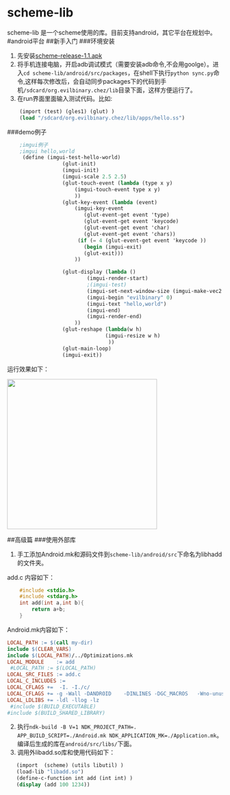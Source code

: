 # scheme-lib
scheme-lib 是一个scheme使用的库。目前支持android，其它平台在规划中。
#android平台
##新手入门
###环境安装
1. 先安装[scheme-release-1.1.apk][1]
2. 将手机连接电脑，开启adb调试模式（需要安装adb命令,不会用goolge）。进入`cd scheme-lib/android/src/packages`，在shell下执行`python sync.py`命令,这样每次修改后，会自动同步packages下的代码到手机`/sdcard/org.evilbinary.chez/lib`目录下面，这样方便运行了。
3. 在run界面里面输入测试代码。比如:
 
```scheme
	(import (test) (gles1) (glut) ) 
	(load "/sdcard/org.evilbinary.chez/lib/apps/hello.ss")
```

###demo例子
```scheme
	;imgui例子
	;imgui hello,world
     (define (imgui-test-hello-world)
                  (glut-init)
                  (imgui-init)
                  (imgui-scale 2.5 2.5)
                  (glut-touch-event (lambda (type x y)
                      (imgui-touch-event type x y)
                      ))
                  (glut-key-event (lambda (event)
                      (imgui-key-event
                         (glut-event-get event 'type)
                         (glut-event-get event 'keycode)
                         (glut-event-get event 'char)
                         (glut-event-get event 'chars))
                       (if (= 4 (glut-event-get event 'keycode ))
                         (begin (imgui-exit)
                         (glut-exit)))
                      ))

                  (glut-display (lambda ()
                          (imgui-render-start)
                          ;(imgui-test)
                          (imgui-set-next-window-size (imgui-make-vec2 200.0 140.0) 0)
                          (imgui-begin "evilbinary" 0)
                          (imgui-text "hello,world")
                          (imgui-end)
                          (imgui-render-end)
                      ))
                  (glut-reshape (lambda(w h)
                                (imgui-resize w h)
                                 ))
                  (glut-main-loop)
                  (imgui-exit))		
```

运行效果如下：
  
<img src="https://raw.githubusercontent.com/evilbinary/scheme-lib/master/android/screenshot/helloworld.png" width="350px" />
  
##高级篇
###使用外部库
1. 手工添加Android.mk和源码文件到`scheme-lib/android/src`下命名为libhadd的文件夹。

add.c 内容如下：
```c
	#include <stdio.h>
	#include <stdarg.h>
    int add(int a,int b){ 
        return a+b;
    }    
```
Android.mk内容如下：
```makefile
LOCAL_PATH := $(call my-dir)
include $(CLEAR_VARS)
include $(LOCAL_PATH)/../Optimizations.mk
LOCAL_MODULE    := add
 #LOCAL_PATH := $(LOCAL_PATH)
LOCAL_SRC_FILES := add.c
LOCAL_C_INCLUDES := 
LOCAL_CFLAGS +=  -I. -I./c/
LOCAL_CFLAGS += -g -Wall -DANDROID    -DINLINES -DGC_MACROS   -Wno-unused-parameter -pie -fPIE   -fPIC
LOCAL_LDLIBS += -ldl -llog -lz
 #include $(BUILD_EXECUTABLE)
#include $(BUILD_SHARED_LIBRARY)
```

2. 执行`ndk-build -B V=1 NDK_PROJECT_PATH=. APP_BUILD_SCRIPT=./Android.mk NDK_APPLICATION_MK=./Application.mk`。编译后生成的库在`android/src/libs/`下面。
3. 调用外libadd.so库和使用代码如下：

```scheme
   (import  (scheme) (utils libutil) )
   (load-lib "libadd.so")
   (define-c-function int add (int int) )
   (display (add 100 1234))
```

  [1]: https://raw.githubusercontent.com/evilbinary/scheme-lib/master/android/apk/scheme-release-1.1.apk   "scheme apk"
